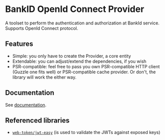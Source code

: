 # BankID OpenId Connect Provider

A toolset to perform the authentication and authorization at BankId service. Supports OpenId Connect protocol.

## Features
- Simple: you only have to create the Provider, a core entity
- Extendable: you can adjust/extend the dependencies, if you wish
- PSR-compatible: feel free to pass you own PSR-compatible HTTP client (Guzzle one fits well) or PSR-compatible cache provider. Or don't, the library will work the either way.

## Documentation

See [documentation](documentation/README.md).

## Referenced libraries
- [`web-token/jwt-easy`](https://web-token.spomky-labs.com) (is used to validate the JWTs against exposed keys)
